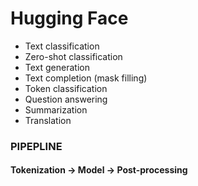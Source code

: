 # Hugging Face
- Text classification
- Zero-shot classification
- Text generation
- Text completion (mask filling)
- Token classification
- Question answering
- Summarization
- Translation


### PIPEPLINE

####  **Tokenization -> Model -> Post-processing**
